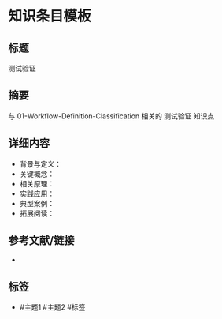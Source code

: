 # 知识条目模板

## 标题

测试验证

## 摘要

与 01-Workflow-Definition-Classification 相关的 测试验证 知识点

## 详细内容

- 背景与定义：
- 关键概念：
- 相关原理：
- 实践应用：
- 典型案例：
- 拓展阅读：

## 参考文献/链接

-

## 标签

- #主题1 #主题2 #标签
